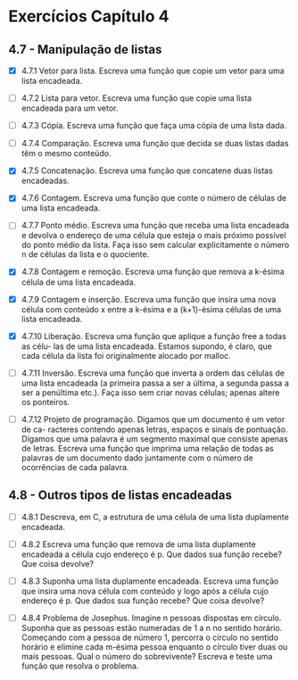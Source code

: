 # Exercícios Capítulo 4

## 4.7 - Manipulação de listas

- [x] 4.7.1 Vetor para lista. Escreva uma função que copie um vetor para uma lista encadeada.

- [ ] 4.7.2 Lista para vetor. Escreva uma função que copie uma lista encadeada para um vetor.

- [ ] 4.7.3 Cópia. Escreva uma função que faça uma cópia de uma lista dada.

- [ ] 4.7.4 Comparação. Escreva uma função que decida se duas listas dadas têm o mesmo conteúdo.

- [x] 4.7.5 Concatenação. Escreva uma função que concatene duas listas encadeadas.

- [x] 4.7.6 Contagem. Escreva uma função que conte o número de células de uma lista
encadeada.

- [ ] 4.7.7 Ponto médio. Escreva uma função que receba uma lista encadeada e devolva
o endereço de uma célula que esteja o mais próximo possível do ponto médio da lista.
Faça isso sem calcular explicitamente o número n de células da lista e o quociente.

- [x] 4.7.8 Contagem e remoção. Escreva uma função que remova a k-ésima célula de uma lista encadeada.

- [x] 4.7.9 Contagem e inserção. Escreva uma função que insira uma nova célula com
conteúdo x entre a k-ésima e a (k+1)-ésima células de uma lista encadeada.

- [x] 4.7.10 Liberação. Escreva uma função que aplique a função free a todas as célu-
las de uma lista encadeada. Estamos supondo, é claro, que cada célula da lista foi
originalmente alocado por malloc.

- [ ] 4.7.11 Inversão. Escreva uma função que inverta a ordem das células de uma lista
encadeada (a primeira passa a ser a última, a segunda passa a ser a penúltima etc.).
Faça isso sem criar novas células; apenas altere os ponteiros.

- [ ] 4.7.12 Projeto de programação. Digamos que um documento é um vetor de ca-
racteres contendo apenas letras, espaços e sinais de pontuação. Digamos que uma
palavra é um segmento maximal que consiste apenas de letras. Escreva uma função
que imprima uma relação de todas as palavras de um documento dado juntamente com
o número de ocorrências de cada palavra.

## 4.8 - Outros tipos de listas encadeadas

- [ ] 4.8.1 Descreva, em C, a estrutura de uma célula de uma lista duplamente encadeada.

- [ ] 4.8.2 Escreva uma função que remova de uma lista duplamente encadeada a célula cujo
endereço é p. Que dados sua função recebe? Que coisa devolve?

- [ ] 4.8.3 Suponha uma lista duplamente encadeada. Escreva uma função que insira uma
nova célula com conteúdo y logo após a célula cujo endereço é p. Que dados sua função
recebe? Que coisa devolve?

- [ ] 4.8.4 Problema de Josephus. Imagine n pessoas dispostas em círculo. Suponha que
as pessoas estão numeradas de 1 a n no sentido horário. Começando com a pessoa de
número 1, percorra o círculo no sentido horário e elimine cada m-ésima pessoa enquanto
o círculo tiver duas ou mais pessoas. Qual
o número do sobrevivente? Escreva e teste uma função que resolva o problema.
